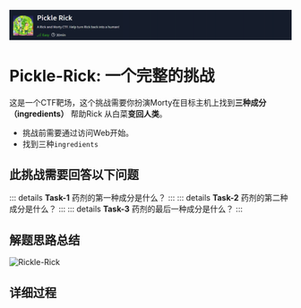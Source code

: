 ![](assets/web-pickle-rick/file-20241023102615.png)

# Pickle-Rick: 一个完整的挑战
这是一个CTF靶场，这个挑战需要你扮演Morty在目标主机上找到**三种成分（ingredients）** 帮助Rick
从白菜**变回人类**。

- 挑战前需要通过访问Web开始。
- 找到三种`ingredients`
## 此挑战需要回答以下问题

::: details **Task-1** 药剂的第一种成分是什么？
:::
::: details **Task-2** 药剂的第二种成分是什么？
:::
::: details **Task-3** 药剂的最后一种成分是什么？
:::

## 解题思路总结

![Rickle-Rick](assets/web-pickle-rick/Rickle-Rick.canvas)

## 详细过程